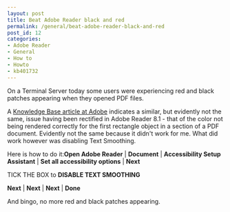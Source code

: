 ```yaml
---
layout: post
title: Beat Adobe Reader black and red
permalink: /general/beat-adobe-reader-black-and-red
post_id: 12
categories:
- Adobe Reader
- General
- How to
- Howto
- kb401732
---
```


On a Terminal Server today some users were experiencing red and black patches appearing when they opened PDF files.

A
[Knowledge Base article at Adobe](http://kb.adobe.com/selfservice/viewContent.do?externalId=kb401732&sliceId=2) indicates a similar, but evidently not the same, issue having been rectified in Adobe Reader 8.1 - that of the color not being rendered correctly for the first rectangle object in a section of a PDF document. Evidently not the same because it didn't work for me. What did work however was disabling Text Smoothing.

Here is how to do it:**Open Adobe Reader**
 |
**Document**
|
**Accessibility Setup Assistant**
 |
**Set all accessibility options**
 |
**Next**

TICK THE BOX to
**DISABLE TEXT SMOOTHING**

**Next**
|
**Next**
|
**Next**
|
**Done**

And bingo, no more red and black patches appearing.
